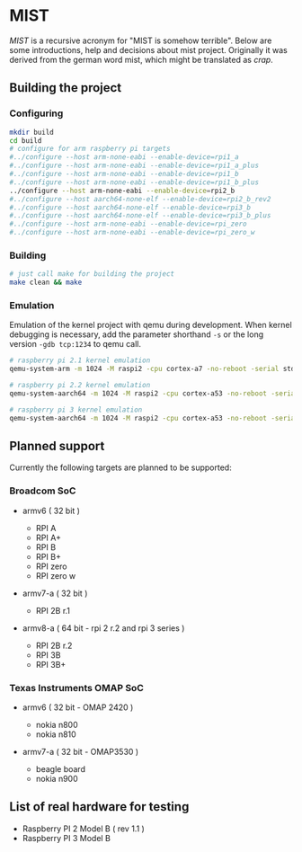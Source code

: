 # MIST

_MIST_ is a recursive acronym for "MIST is somehow terrible". Below are some introductions, help and decisions about mist project. Originally it was derived from the german word mist, which might be translated as _crap_.

## Building the project

### Configuring

```bash
mkdir build
cd build
# configure for arm raspberry pi targets
#../configure --host arm-none-eabi --enable-device=rpi1_a
#../configure --host arm-none-eabi --enable-device=rpi1_a_plus
#../configure --host arm-none-eabi --enable-device=rpi1_b
#../configure --host arm-none-eabi --enable-device=rpi1_b_plus
../configure --host arm-none-eabi --enable-device=rpi2_b
#../configure --host aarch64-none-elf --enable-device=rpi2_b_rev2
#../configure --host aarch64-none-elf --enable-device=rpi3_b
#../configure --host aarch64-none-elf --enable-device=rpi3_b_plus
#../configure --host arm-none-eabi --enable-device=rpi_zero
#../configure --host arm-none-eabi --enable-device=rpi_zero_w
```

### Building

```bash
# just call make for building the project
make clean && make
```

### Emulation

Emulation of the kernel project with qemu during development. When kernel debugging is necessary, add the parameter shorthand `-s` or the long version `-gdb tcp:1234` to qemu call.

```bash
# raspberry pi 2.1 kernel emulation
qemu-system-arm -m 1024 -M raspi2 -cpu cortex-a7 -no-reboot -serial stdio -kernel ./src/kernel/vendor/rpi/kernel.zwerg

# raspberry pi 2.2 kernel emulation
qemu-system-aarch64 -m 1024 -M raspi2 -cpu cortex-a53 -no-reboot -serial stdio -kernel ./src/kernel/vendor/rpi/kernel.zwerg

# raspberry pi 3 kernel emulation
qemu-system-aarch64 -m 1024 -M raspi2 -cpu cortex-a53 -no-reboot -serial stdio -kernel ./src/kernel/vendor/rpi/kernel.zwerg
```

## Planned support

Currently the following targets are planned to be supported:

### Broadcom SoC

* armv6 ( 32 bit )
  * RPI A
  * RPI A+
  * RPI B
  * RPI B+
  * RPI zero
  * RPI zero w

* armv7-a ( 32 bit )
  * RPI 2B r.1

* armv8-a ( 64 bit - rpi 2 r.2 and rpi 3 series )
  * RPI 2B r.2
  * RPI 3B
  * RPI 3B+

### Texas Instruments OMAP SoC

* armv6 ( 32 bit - OMAP 2420 )
  * nokia n800
  * nokia n810

* armv7-a ( 32 bit - OMAP3530 )
  * beagle board
  * nokia n900

## List of real hardware for testing

* Raspberry PI 2 Model B ( rev 1.1 )
* Raspberry PI 3 Model B

